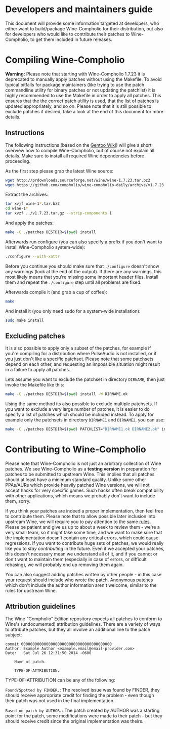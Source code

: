 Developers and maintainers guide
================================

This document will provide some information targeted at developers, who
either want to build/package Wine-Compholio for their distribution, but also
for developers who would like to contribute their patches to Wine-Compholio,
to get them included in future releases.



Compiling Wine-Compholio
========================

**Warning:** Please note that starting with Wine-Compholio 1.7.23 it is
deprecated to manually apply patches without using the Makefile. To avoid
typical pitfalls for package maintainers (like trying to use the patch
commandline utility for binary patches or not updating the patchlist) it is
highly recommended to use the Makefile in order to apply all patches. This
ensures that the the correct patch utility is used, that the list of patches
is updated appropriately, and so on. Please note that it is still possible
to exclude patches if desired, take a look at the end of this document for
more details.

Instructions
------------

The following instructions (based on the [Gentoo
Wiki](https://wiki.gentoo.org/wiki/Netflix/Pipelight#Compiling_manually))
will give a short overview how to compile Wine-Compholio, but of course not
explain all details. Make sure to install all required Wine dependencies
before proceeding.

As the first step please grab the latest Wine source:
```bash
wget http://prdownloads.sourceforge.net/wine/wine-1.7.23.tar.bz2
wget https://github.com/compholio/wine-compholio-daily/archive/v1.7.23.tar.gz
```

Extract the archives:
```bash
tar xvjf wine-1*.tar.bz2
cd wine-1*
tar xvzf ../v1.7.23.tar.gz --strip-components 1
```

And apply the patches:
```bash
make -C ./patches DESTDIR=$(pwd) install
```

Afterwards run configure (you can also specify a prefix if you don't want to install
Wine-Compholio system-wide):
```bash
./configure --with-xattr
```

Before you continue you should make sure that `./configure` doesn't show any
warnings (look at the end of the output). If there are any warnings, this
most likely means that you're missing some important header files. Install
them and repeat the `./configure` step until all problems are fixed.

Afterwards compile it (and grab a cup of coffee):
```bash
make
```

And install it (you only need sudo for a system-wide installation):
```bash
sudo make install
```

Excluding patches
-----------------

It is also possible to apply only a subset of the patches, for example if
you're compiling for a distribution where PulseAudio is not installed, or
if you just don't like a specific patchset. Please note that some patchsets
depend on each other, and requesting an impossible situation might result
in a failure to apply all patches.

Lets assume you want to exclude the patchset in directory `DIRNAME`, then
just invoke the Makefile like this:
```bash
make -C ./patches DESTDIR=$(pwd) install -W DIRNAME.ok
```

Using the same method its also possible to exclude multiple patchsets. If you
want to exclude a very large number of patches, it is easier to do specify
a list of patches which should be included instead. To apply for example
only the patchsets in directory `DIRNAME1` and `DIRNAME2`, you can use:
```bash
make -C ./patches DESTDIR=$(pwd) PATCHLIST="DIRNAME1.ok DIRNAME2.ok" install
```


Contributing to Wine-Compholio
==============================

Please note that Wine-Compholio is not just an arbitrary collection of Wine
patches. We see Wine-Compholio as a **testing version** in preparation for
patches to be submitted to upstream Wine. This implies that all patches should
at least have a minimum standard quality. Unlike some other PPAs/AURs which
provide heavily patched Wine versions, we will not accept hacks for very
specific games. Such hacks often break compatibility with other applications,
which means we probably don't want to include them, sorry.

If you think your patches are indeed a proper implementation, then feel free
to contribute them.  Please note that to allow possible later inclusion
into upstream Wine, we will require you to pay attention to the same
[rules](http://wiki.winehq.org/SubmittingPatches). Please be patient and
give us up to about a week to review them - we're a very small team, so
it might take some time, and we want to make sure that the implementation
doesn't contain any critical errors, which could cause regressions. If you
want to contribute huge sets of patches, we would really like you to *stay
contributing* in the future. Even if we accepted your patches, this doesn't
necessary mean we understand all of it, and if you cannot or don't want
to maintain them (especially in case of errors, or difficult rebasing),
we will probably end up removing them again.

You can also suggest adding patches written by other people - in this case
your request should include who wrote the patch. Anonymous patches which
don't include the author information aren't welcome, similar to the rules
for upstream Wine.


Attribution guidelines
----------------------

The Wine "Compholio" Edition repository expects all patches to conform to
Wine's (undocumented) attribution guidelines. There are a variety of ways
to attribute patches, but they all involve an additional line to the patch
subject:

```
commit 0000000000000000000000000000000000000000
Author: Example Author <example.email@email-provider.com>
Date:   Sat Jul 26 12:31:50 2014 -0600

    Name of patch.
    
    TYPE-OF-ATTRIBUTION.
```

TYPE-OF-ATTRIBUTION can be any of the following:

`Found/Spotted by FINDER.`: The resolved issue was found by FINDER, they
should receive appropriate credit for finding the problem - even though
their patch was not used in the final implementation.

`Based on patch by AUTHOR.`: The patch created by AUTHOR was a starting point
for the patch, some modifications were made to their patch - but they should
receive credit since the original implementation was theirs.
